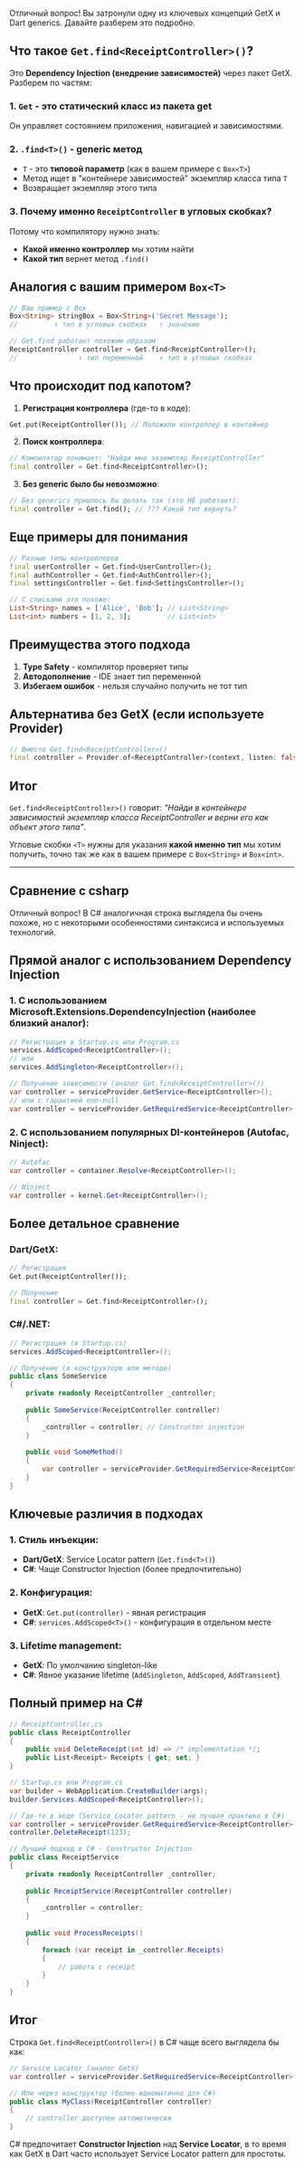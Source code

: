 Отличный вопрос! Вы затронули одну из ключевых концепций GetX и Dart generics. Давайте разберем это подробно.

## Что такое `Get.find<ReceiptController>()`?

Это **Dependency Injection (внедрение зависимостей)** через пакет GetX. Разберем по частям:

### 1. `Get` - это статический класс из пакета get
Он управляет состоянием приложения, навигацией и зависимостями.

### 2. `.find<T>()` - generic метод
- `T` - это **типовой параметр** (как в вашем примере с `Box<T>`)
- Метод ищет в "контейнере зависимостей" экземпляр класса типа `T`
- Возвращает экземпляр этого типа

### 3. Почему именно `ReceiptController` в угловых скобках?
Потому что компилятору нужно знать:
- **Какой именно контроллер** мы хотим найти
- **Какой тип** вернет метод `.find()`

## Аналогия с вашим примером `Box<T>`

```dart
// Ваш пример с Box
Box<String> stringBox = Box<String>('Secret Message');
//         ↑ тип в угловых скобках   ↑ значение

// Get.find работает похожим образом
ReceiptController controller = Get.find<ReceiptController>();
//               ↑ тип переменной    ↑ тип в угловых скобках
```

## Что происходит под капотом?

1. **Регистрация контроллера** (где-то в коде):
```dart
Get.put(ReceiptController()); // Положили контроллер в контейнер
```

2. **Поиск контроллера**:
```dart
// Компилятор понимает: "Найди мне экземпляр ReceiptController"
final controller = Get.find<ReceiptController>();
```

3. **Без generic было бы невозможно**:
```dart
// Без generics пришлось бы делать так (это НЕ работает):
final controller = Get.find(); // ??? Какой тип вернуть?
```

## Еще примеры для понимания

```dart
// Разные типы контроллеров
final userController = Get.find<UserController>();
final authController = Get.find<AuthController>();
final settingsController = Get.find<SettingsController>();

// С списками это похоже:
List<String> names = ['Alice', 'Bob']; // List<String>
List<int> numbers = [1, 2, 3];         // List<int>
```

## Преимущества этого подхода

1. **Type Safety** - компилятор проверяет типы
2. **Автодополнение** - IDE знает тип переменной
3. **Избегаем ошибок** - нельзя случайно получить не тот тип

## Альтернатива без GetX (если используете Provider)

```dart
// Вместо Get.find<ReceiptController>()
final controller = Provider.of<ReceiptController>(context, listen: false);
```

## Итог

`Get.find<ReceiptController>()` говорит: *"Найди в контейнере зависимостей экземпляр класса ReceiptController и верни его как объект этого типа"*.

Угловые скобки `<T>` нужны для указания **какой именно тип** мы хотим получить, точно так же как в вашем примере с `Box<String>` и `Box<int>`.

---
## Сравнение с csharp
Отличный вопрос! В C# аналогичная строка выглядела бы очень похоже, но с некоторыми особенностями синтаксиса и используемых технологий.

## Прямой аналог с использованием Dependency Injection

### 1. **С использованием Microsoft.Extensions.DependencyInjection** (наиболее близкий аналог):

```csharp
// Регистрация в Startup.cs или Program.cs
services.AddScoped<ReceiptController>();
// или
services.AddSingleton<ReceiptController>();

// Получение зависимости (аналог Get.find<ReceiptController>())
var controller = serviceProvider.GetService<ReceiptController>();
// или с гарантией non-null
var controller = serviceProvider.GetRequiredService<ReceiptController>();
```

### 2. **С использованием популярных DI-контейнеров** (Autofac, Ninject):

```csharp
// Autofac
var controller = container.Resolve<ReceiptController>();

// Ninject  
var controller = kernel.Get<ReceiptController>();
```

## Более детальное сравнение

### Dart/GetX:
```dart
// Регистрация
Get.put(ReceiptController());

// Получение
final controller = Get.find<ReceiptController>();
```

### C#/.NET:
```csharp
// Регистрация (в Startup.cs)
services.AddScoped<ReceiptController>();

// Получение (в конструкторе или методе)
public class SomeService
{
    private readonly ReceiptController _controller;
    
    public SomeService(ReceiptController controller)
    {
        _controller = controller; // Constructor injection
    }
    
    public void SomeMethod()
    {
        var controller = serviceProvider.GetRequiredService<ReceiptController>();
    }
}
```

## Ключевые различия в подходах

### 1. **Стиль инъекции**:
- **Dart/GetX**: Service Locator pattern (`Get.find<T>()`)
- **C#**: Чаще Constructor Injection (более предпочтительно)

### 2. **Конфигурация**:
- **GetX**: `Get.put(controller)` - явная регистрация
- **C#**: `services.AddScoped<T>()` - конфигурация в отдельном месте

### 3. **Lifetime management**:
- **GetX**: По умолчанию singleton-like
- **C#**: Явное указание lifetime (`AddSingleton`, `AddScoped`, `AddTransient`)

## Полный пример на C#

```csharp
// ReceiptController.cs
public class ReceiptController
{
    public void DeleteReceipt(int id) => /* implementation */;
    public List<Receipt> Receipts { get; set; }
}

// Startup.cs или Program.cs
var builder = WebApplication.CreateBuilder(args);
builder.Services.AddScoped<ReceiptController>();

// Где-то в коде (Service Locator pattern - не лучшая практика в C#)
var controller = serviceProvider.GetRequiredService<ReceiptController>();
controller.DeleteReceipt(123);

// Лучший подход в C# - Constructor Injection
public class ReceiptService
{
    private readonly ReceiptController _controller;
    
    public ReceiptService(ReceiptController controller)
    {
        _controller = controller;
    }
    
    public void ProcessReceipts()
    {
        foreach (var receipt in _controller.Receipts)
        {
            // работа с receipt
        }
    }
}
```

## Итог

Строка `Get.find<ReceiptController>()` в C# чаще всего выглядела бы как:

```csharp
// Service Locator (аналог GetX)
var controller = serviceProvider.GetRequiredService<ReceiptController>();

// Или через конструктор (более идиоматично для C#)
public class MyClass(ReceiptController controller)
{
    // controller доступен автоматически
}
```

C# предпочитает **Constructor Injection** над **Service Locator**, в то время как GetX в Dart часто использует Service Locator pattern для простоты.